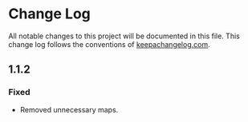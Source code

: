# Change Log
All notable changes to this project will be documented in this file. This change log follows the conventions of [keepachangelog.com](http://keepachangelog.com/).

## 1.1.2
### Fixed
- Removed unnecessary maps.